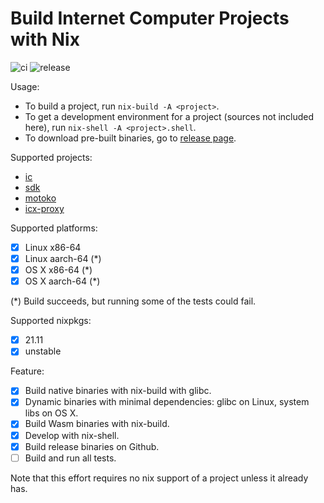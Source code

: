 # Build Internet Computer Projects with Nix

![ci](https://github.com/ninegua/ic-nix/actions/workflows/ci.yml/badge.svg?branch=main)
![release](https://github.com/ninegua/ic-nix/actions/workflows/release.yml/badge.svg)

Usage:

- To build a project, run `nix-build -A <project>`.
- To get a development environment for a project (sources not included here), run `nix-shell -A <project>.shell`.
- To download pre-built binaries, go to [release page](https://github.com/ninegua/ic-nix/releases).

Supported projects:

 - [ic]
 - [sdk]
 - [motoko]
 - [icx-proxy]

Supported platforms:

- [x] Linux x86-64
- [x] Linux aarch-64 (*)
- [x] OS X x86-64 (*)
- [x] OS X aarch-64 (*)

(*) Build succeeds, but running some of the tests could fail.

Supported nixpkgs:

- [x] 21.11
- [x] unstable

Feature:

- [x] Build native binaries with nix-build with glibc.
- [x] Dynamic binaries with minimal dependencies: glibc on Linux, system libs on OS X.
- [x] Build Wasm binaries with nix-build.
- [x] Develop with nix-shell.
- [x] Build release binaries on Github.
- [ ] Build and run all tests.

Note that this effort requires no nix support of a project unless it already has.

[ic]: https://github.com/dfinity/ic
[sdk]: https://github.com/dfinity/sdk
[motoko]: https://github.com/dfinity/motoko
[icx-proxy]: https://github.com/dfinity/icx-proxy
